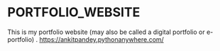 # PORTFOLIO_WEBSITE
This is my portfolio website (may also be called a digital portfolio or e-portfolio) .
https://ankitpandey.pythonanywhere.com/
